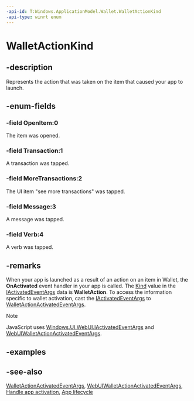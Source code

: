 ```yaml
---
-api-id: T:Windows.ApplicationModel.Wallet.WalletActionKind
-api-type: winrt enum
---
```


<!-- Enumeration syntax
public enum Windows.ApplicationModel.Wallet.WalletActionKind : int
-->

# WalletActionKind

## -description
Represents the action that was taken on the item that caused your app to launch.

## -enum-fields
### -field OpenItem:0
The item was opened.

### -field Transaction:1
A transaction was tapped.

### -field MoreTransactions:2
The UI item "see more transactions" was tapped.

### -field Message:3
A message was tapped.

### -field Verb:4
A verb was tapped.


## -remarks
When your app is launched as a result of an action on an item in Wallet, the **OnActivated** event handler in your app is called. The [Kind](../windows.applicationmodel.activation/activationkind.md) value in the [IActivatedEventArgs](../windows.applicationmodel.activation/iactivatedeventargs.md) data is **WalletAction**. To access the information specific to wallet activation, cast the [IActivatedEventArgs](../windows.applicationmodel.activation/iactivatedeventargs.md) to [WalletActionActivatedEventArgs](../windows.applicationmodel.activation/walletactionactivatedeventargs.md).

> [!NOTE]
> JavaScript uses [Windows.UI.WebUI.IActivatedEventArgs](../windows.ui.webui/iactivatedeventargsdeferral.md) and [WebUIWalletActionActivatedEventArgs](../windows.ui.webui/webuiwalletactionactivatedeventargs.md).

## -examples

## -see-also
[WalletActionActivatedEventArgs](../windows.applicationmodel.activation/walletactionactivatedeventargs.md), [WebUIWalletActionActivatedEventArgs](../windows.ui.webui/webuiwalletactionactivatedeventargs.md), [Handle app activation](/windows/uwp/launch-resume/activate-an-app), [App lifecycle](/windows/uwp/launch-resume/app-lifecycle)

